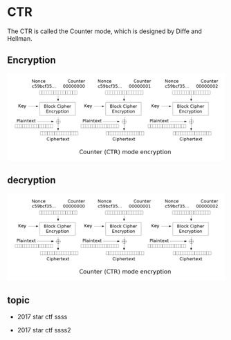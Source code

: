 # CTR



The CTR is called the Counter mode, which is designed by Diffe and Hellman.


## Encryption


![](./figure/ctr_encryption.png)



## decryption


![](./figure/ctr_encryption.png)



## topic


- 2017 star ctf ssss

- 2017 star ctf ssss2